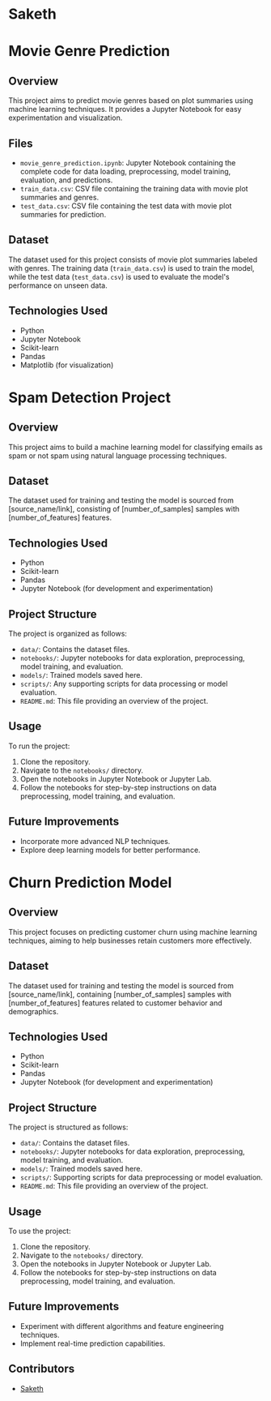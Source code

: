 # Saketh



# Movie Genre Prediction

## Overview
This project aims to predict movie genres based on plot summaries using machine learning techniques. It provides a Jupyter Notebook for easy experimentation and visualization.

## Files

- `movie_genre_prediction.ipynb`: Jupyter Notebook containing the complete code for data loading, preprocessing, model training, evaluation, and predictions.
- `train_data.csv`: CSV file containing the training data with movie plot summaries and genres.
- `test_data.csv`: CSV file containing the test data with movie plot summaries for prediction.

## Dataset

The dataset used for this project consists of movie plot summaries labeled with genres. The training data (`train_data.csv`) is used to train the model, while the test data (`test_data.csv`) is used to evaluate the model's performance on unseen data.

## Technologies Used

- Python
- Jupyter Notebook
- Scikit-learn
- Pandas
- Matplotlib (for visualization)


# Spam Detection Project

## Overview
This project aims to build a machine learning model for classifying emails as spam or not spam using natural language processing techniques.

## Dataset
The dataset used for training and testing the model is sourced from [source_name/link], consisting of [number_of_samples] samples with [number_of_features] features.

## Technologies Used
- Python
- Scikit-learn
- Pandas
- Jupyter Notebook (for development and experimentation)

## Project Structure
The project is organized as follows:
- `data/`: Contains the dataset files.
- `notebooks/`: Jupyter notebooks for data exploration, preprocessing, model training, and evaluation.
- `models/`: Trained models saved here.
- `scripts/`: Any supporting scripts for data processing or model evaluation.
- `README.md`: This file providing an overview of the project.

## Usage
To run the project:
1. Clone the repository.
2. Navigate to the `notebooks/` directory.
3. Open the notebooks in Jupyter Notebook or Jupyter Lab.
4. Follow the notebooks for step-by-step instructions on data preprocessing, model training, and evaluation.

## Future Improvements
- Incorporate more advanced NLP techniques.
- Explore deep learning models for better performance.




# Churn Prediction Model

## Overview
This project focuses on predicting customer churn using machine learning techniques, aiming to help businesses retain customers more effectively.

## Dataset
The dataset used for training and testing the model is sourced from [source_name/link], containing [number_of_samples] samples with [number_of_features] features related to customer behavior and demographics.

## Technologies Used
- Python
- Scikit-learn
- Pandas
- Jupyter Notebook (for development and experimentation)

## Project Structure
The project is structured as follows:
- `data/`: Contains the dataset files.
- `notebooks/`: Jupyter notebooks for data exploration, preprocessing, model training, and evaluation.
- `models/`: Trained models saved here.
- `scripts/`: Supporting scripts for data preprocessing or model evaluation.
- `README.md`: This file providing an overview of the project.

## Usage
To use the project:
1. Clone the repository.
2. Navigate to the `notebooks/` directory.
3. Open the notebooks in Jupyter Notebook or Jupyter Lab.
4. Follow the notebooks for step-by-step instructions on data preprocessing, model training, and evaluation.

## Future Improvements
- Experiment with different algorithms and feature engineering techniques.
- Implement real-time prediction capabilities.

## Contributors
- [Saketh](https://github.com/Karna4571)


